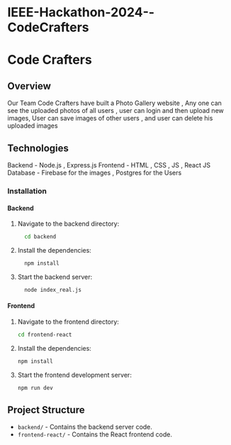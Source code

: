 # IEEE-Hackathon-2024--CodeCrafters

# Code Crafters

## Overview
Our Team Code Crafters have built a Photo Gallery website , Any one can see the uploaded photos of all users , user can login and then upload new images,
User can save images of other users , and user can delete his uploaded images

## Technologies 
Backend - Node.js , Express.js 
Frontend - HTML , CSS , JS , React JS
Database - Firebase for the images , Postgres for the Users

### Installation

#### Backend

1. Navigate to the backend directory:

   ```bash
     cd backend
   ```

2. Install the dependencies:

   ```bash
     npm install
   ```

3. Start the backend server:

   ```bash
     node index_real.js
   ```

#### Frontend

1. Navigate to the frontend directory:

   ```bash
   cd frontend-react
   ```

2. Install the dependencies:

   ```bash
   npm install
   ```

3. Start the frontend development server:

   ```bash
   npm run dev
   ```

## Project Structure

- `backend/` - Contains the backend server code.
- `frontend-react/` - Contains the React frontend code.



